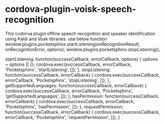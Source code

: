 # cordova-plugin-voisk-speech-recognition
This codorva plugin  offline speech recognition and speaker identification using Kaldi and Vosk libraries.
use below function
window.plugins.pocketsphinx.startListening(onRecognitionResult, onRecognitionError, options);
window.plugins.pocketsphinx.stopListening();
 
 
  startListening: function(successCallback, errorCallback, options) {
    options = options || {};
    cordova.exec(successCallback, errorCallback, 'Pocketsphinx', 'startListening', []);
  },
  stopListening: function(successCallback, errorCallback) {
    cordova.exec(successCallback, errorCallback, 'Pocketsphinx', 'stopListening', []);
  },
  getSupportedLanguages: function(successCallback, errorCallback) {
    cordova.exec(successCallback, errorCallback, 'Pocketsphinx', 'getSupportedLanguages', []);
  },
  hasPermission: function(successCallback, errorCallback) {
    cordova.exec(successCallback, errorCallback, 'Pocketsphinx', 'hasPermission', []);
  },
  requestPermission: function(successCallback, errorCallback) {
    cordova.exec(successCallback, errorCallback, 'Pocketsphinx', 'requestPermission', []);
  }



